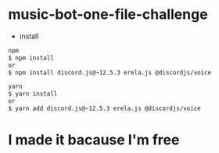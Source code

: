  # music-bot-one-file-challenge
 
 - install 
```bash
npm
$ npm install 
or
$ npm install discord.js@~12.5.3 erela.js @discordjs/voice 
```
```bash
yarn
$ yarn install 
or
$ yarn add discord.js@~12.5.3 erela.js @discordjs/voice 
```

<h1> I made it bacause <strong>I'm free</strong></h1>
